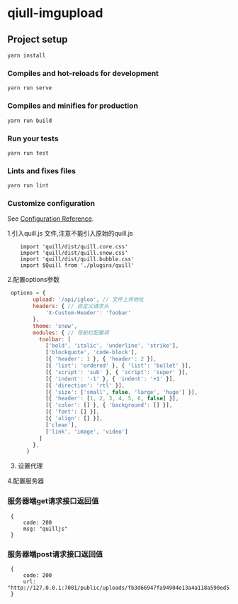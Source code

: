 # qiull-imgupload

## Project setup
```
yarn install
```

### Compiles and hot-reloads for development
```
yarn run serve
```

### Compiles and minifies for production
```
yarn run build
```

### Run your tests
```
yarn run test
```

### Lints and fixes files
```
yarn run lint
```

### Customize configuration
See [Configuration Reference](https://cli.vuejs.org/config/).

1.引入quill.js 文件,注意不能引入原始的quill.js
```
    import 'quill/dist/quill.core.css'
    import 'quill/dist/quill.snow.css'
    import 'quill/dist/quill.bubble.css'
    import $Quill from './plugins/quill'
```
2.配置options参数
```javascript
 options = {
        upload: '/api/igloo', // 文件上传地址
        headers: { // 自定义请求头
            'X-Custom-Header': 'foobar'
        },
        theme: 'snow',
        modules: { // 导航栏配置项
          toolbar: [
            ['bold', 'italic', 'underline', 'strike'],
            ['blockquote', 'code-block'],
            [{ 'header': 1 }, { 'header': 2 }],
            [{ 'list': 'ordered' }, { 'list': 'bullet' }],
            [{ 'script': 'sub' }, { 'script': 'super' }],
            [{ 'indent': '-1' }, { 'indent': '+1' }],
            [{ 'direction': 'rtl' }],
            [{ 'size': ['small', false, 'large', 'huge'] }],
            [{ 'header': [1, 2, 3, 4, 5, 6, false] }],
            [{ 'color': [] }, { 'background': [] }],
            [{ 'font': [] }],
            [{ 'align': [] }],
            ['clean'],
            ['link', 'image', 'video']
          ]
        },
      }
```

3. 设置代理

4.配置服务器

### 服务器端get请求接口返回值
```
 {
     code: 200
     msg: "quilljs"
 }
```

### 服务器端post请求接口返回值
```
 {
     code: 200
     url: "http://127.0.0.1:7001/public/uploads/fb3d66947fa94904e13a4a118a590ed5.png"
 }
```
